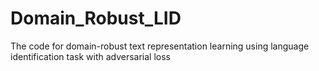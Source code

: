 # Domain_Robust_LID
The code for domain-robust text representation learning using language identification task with adversarial loss
